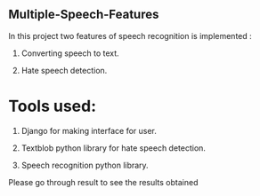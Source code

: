 ## Multiple-Speech-Features
In this project two features of speech recognition is implemented :

1. Converting speech to text.

2. Hate speech detection.

# Tools used:

1. Django for making interface for user.

2. Textblob python library for hate speech detection.

3. Speech recognition python library.

Please go through result to see the results obtained
